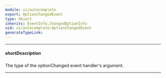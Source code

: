 ```yaml
---
module: ui/autocomplete
export: OptionChangedEvent
type: Object
inherits: EventInfo,ChangedOptionInfo
uid: ui/autocomplete:OptionChangedEvent
generateTypeLink: 
---
```

---
##### shortDescription
The type of the optionChanged event handler's argument.

---
<!-- Description goes here -->